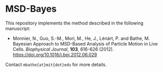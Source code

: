 # MSD-Bayes

This repository implements the method described in the following manuscript:
* Monnier, N., Guo, S.-M., Mori, M., He, J., Lénárt, P. and Bathe, M. Bayesian Approach to MSD-Based Analysis of Particle Motion in Live Cells. *Biophysical Journal*, **103**, 616-626 (2012). https://doi.org/10.1016/j.bpj.2012.06.029

Contact `mbathe{at}mit{dot}edu` for more details.
